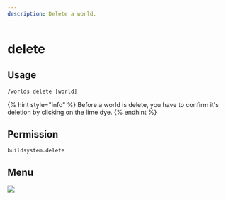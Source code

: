 ```yaml
---
description: Delete a world.
---
```


# delete

## Usage

```
/worlds delete [world]
```

{% hint style="info" %}
Before a world is delete, you have to confirm it's deletion by clicking on the lime dye.
{% endhint %}

## Permission

```
buildsystem.delete
```

## Menu

![](../../.gitbook/assets/delete.png)
